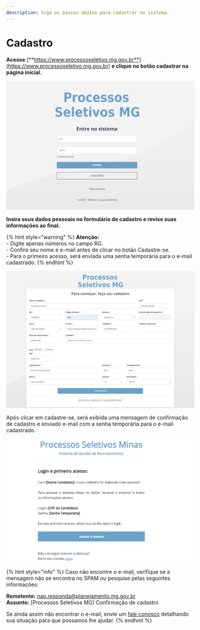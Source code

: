 ```yaml
---
description: Siga os passos abaixo para cadastrar no sistema.
---
```


# Cadastro

**Acesse** [**https://www.processoseletivo.mg.gov.br**](https://www.processoseletivo.mg.gov.br) **e clique no botão cadastrar na página inicial.**

![Página de login](<.gitbook/assets/image (6).png>)

**Insira seus dados pessoais no formulário de cadastro e revise suas informações ao final.**

{% hint style="warning" %}
**Atenção:**\
\- Digite apenas números no campo RG.\
\- Confira seu nome e e-mail antes de clicar no botão Cadastre-se.\
\- Para o primeiro acesso, será enviada uma senha temporária para o e-mail cadastrado.
{% endhint %}

![Formulário de cadastro](<.gitbook/assets/image (37).png>)

Após clicar em cadastre-se, será exibida uma mensagem de confirmação de cadastro e enviado e-mail com a senha temporária para o e-mail cadastrado.

![](<.gitbook/assets/image (31).png>)

{% hint style="info" %}
Caso não encontre o e-mail, verifique se a mensagem não se encontra no SPAM ou pesquise pelas seguintes informações:

**Remetente:** nao.responda@planejamento.mg.gov.br\
**Assunto:** \[Processos Seletivos MG] Confirmação de cadastro

Se ainda assim não encontrar o e-mail, envie um [fale conosco](https://www.processoseletivo.mg.gov.br/Publico/contato) detalhando sua situação para que possamos lhe ajudar.
{% endhint %}
